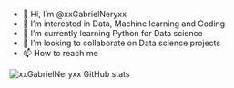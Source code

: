 
- 👋 Hi, I’m @xxGabrielNeryxx
- 👀 I’m interested in Data, Machine learning and Coding
- 🌱 I’m currently learning Python for Data science
- 💞️ I’m looking to collaborate on Data science projects
- 📫 How to reach me 


![xxGabrielNeryxx GitHub stats](https://github-readme-stats.vercel.app/api?username=xxGabrielNeryxx&show_icons=true&theme=radical)
